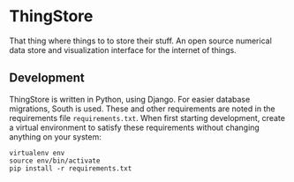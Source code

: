 # ThingStore
That thing where things to to store their stuff. An open source numerical data store and visualization interface for the internet of things.

## Development
ThingStore is written in Python, using Django. For easier database migrations, South is used. These and other requirements are noted in the requirements file `requirements.txt`. When first starting development, create a virtual environment to satisfy these requirements without changing anything on your system:

	virtualenv env
	source env/bin/activate
	pip install -r requirements.txt



